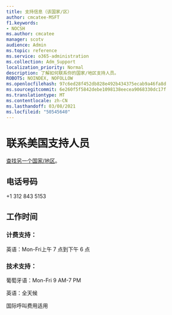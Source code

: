 ```yaml
---
title: 支持信息（该国家/区）
author: cmcatee-MSFT
f1.keywords:
- NOCSH
ms.author: cmcatee
manager: scotv
audience: Admin
ms.topic: reference
ms.service: o365-administration
ms.collection: Adm_Support
localization_priority: Normal
description: 了解如何联系你的国家/地区支持人员。
ROBOTS: NOINDEX, NOFOLLOW
ms.openlocfilehash: 97c6ed28f452db828e492b434375ecab9a46fa8d
ms.sourcegitcommit: 6e260f5f5842debe1098138eecea9068330dc17f
ms.translationtype: MT
ms.contentlocale: zh-CN
ms.lasthandoff: 03/08/2021
ms.locfileid: "50545640"
---
```

# <a name="contact-support-for-mozambique"></a>联系美国支持人员

[查找另一个国家/地区](../contact-support-for-business-products.md)。

## <a name="phone-number"></a>电话号码
+1 312 843 5153

## <a name="hours"></a>工作时间
### <a name="billing-support"></a>计费支持：

英语：Mon-Fri上午 7 点到下午 6 点

### <a name="technical-support"></a>技术支持：

葡萄牙语：Mon-Fri 9 AM-7 PM

英语：全天候

国际呼叫费用适用
